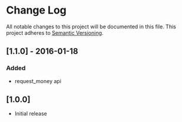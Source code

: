 # Change Log
All notable changes to this project will be documented in this file.
This project adheres to [Semantic Versioning](http://semver.org/).


## [1.1.0] - 2016-01-18
### Added
- request_money api

## [1.0.0]
- Initial release
